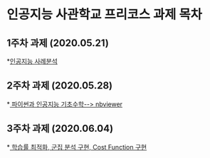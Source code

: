 # 인공지능 사관학교 프리코스 과제 목차

## 1주차 과제 (2020.05.21)

*[인공지능 사례분석](https://github.com/Gold-Minji/kmj/blob/master/%EC%9D%B8%EA%B3%B5%EC%A7%80%EB%8A%A5%EC%82%AC%EA%B4%80%ED%95%99%EA%B5%90_1%EC%A3%BC%EC%B0%A8_%EA%B3%BC%EC%A0%9C.ipynb)

## 2주차 과제 (2020.05.28)
*[ 파이썬과 인공지능 기초수학--> nbviewer ](https://nbviewer.jupyter.org/github/Gold-Minji/kmj/blob/master/2%E1%84%8C%E1%85%AE%E1%84%8E%E1%85%A1%E1%84%80%E1%85%AA%E1%84%8C%E1%85%A6.ipynb)

## 3주차 과제 (2020.06.04)
*[ 학습률 최적화, 군집 분석 구현, Cost Function 구현](https://github.com/Gold-Minji/kmj/blob/master/3%EC%A3%BC%EC%B0%A8_%EA%B3%BC%EC%A0%9C.ipynb)

